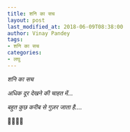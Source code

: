 ```yaml
---
title: शनि का सच
layout: post
last_modified_at: 2018-06-09T08:38:00
author: Vinay Pandey
tags:
- शनि का सच
categories:
- लघु
---
```

*शनि का सच*

*अधिक दूर देखने*
*की चाहत में...*
            
 *बहुत कुछ करीब से*
*गुज़र जाता है....*

🙏🌷🌷🙏


